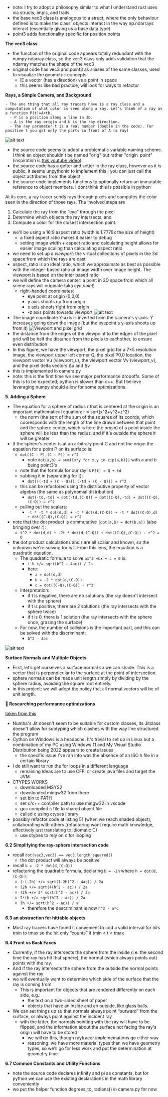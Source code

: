 - note: I try to adopt a philosophy similar to what I understand rust uses via structs, impls, and traits
- the base vec3 class is analogous to a struct, where the only behaviour defined is to make the class' objects interact in the way np.ndarrays interact (essentially giving us a base data type)
- point3 adds functionality specific for position points

**The vec3 class**
-  the function of the original code appears totally redundant with the numpy ndarray class, so the vec3 class only adds validation that the ndarray matches the shape of the vec3
-  original code has vec3 and point3 as aliases of the same classes, used to visualize the geometric concepts
   -  IE a vector (has a direction) vs a point in space
   -  this seems like bad practice, will look for ways to refactor

**Rays, a Simple Camera, and Background**
```
- The one thing that all ray tracers have is a ray class and a computation of what color is seen along a ray. Let’s think of a ray as a function P(t)=A+tb. 
  - P is a position along a line in 3D. 
  - A is the ray origin and b is the ray direction. 
  - The ray parameter t is a real number (double in the code). For positive t you get only the parts in front of A (a ray)
```

![alt text](rayfunction.png)

- the source code seems to adopt a problematic variable naming scheme. I think an object shouldn't be named "orig" but rather "origin_point" (inspiration is [this youtube video](https://www.youtube.com/watch?v=-J3wNP6u5YU&t=31s&pp=ygUQbmFtaW5nIHZhcmlhYmxlcw%3D%3D))
- the source code has a getter and setter in the ray class, however as it is public, it seems unpythonic to implement this ; you can just call the object actributes from the object
- the source code implements functions to optionally return an immutable reference to object members. I dont think this is possible in python


At its core, a ray tracer sends rays through pixels and computes the color seen in the direction of those rays. The involved steps are
1. Calculate the ray from the “eye” through the pixel
2. Determine which objects the ray intersects, and
3. Compute a color for the closest intersection point.
- we'll be using a 16:9 aspect ratio (width is 1.7778x the size of height)
  - a fixed aspect ratio makes it easier to debug
  - setting image width + aspect ratio and calculating height allows for easier image scaling than calculating aspect ratio
- we need to set up a *viewport*: the virtual collections of pixels in the 3d space from which the rays are cast
- aspect_ratio is an ideal ratio, which we approximate as best as possible with the integer-based ratio of image width over image height. The viewport is based on the inter based ratio
- we will define the camera center: a point in 3D space from which all scene rays will originate (aka *eye point*)
  - right-handed coordinates:
    - eye point at origin (0,0,0)
    - y axis shoots up from origin
    - x axis shoots right from origin
    - -z axis points towards viewport
![alt text](camera_geometry.png)
- The image coordinate Y-axis is inverted from the camera's y-axis: Y increases going down the image (but the eyepoint's y-axis shoots up from it)
![Viewport and pixel grid](viewpoint_and_p_grid.png)
- the distance from the edges of the viewpoint to the edges of the pixel grid will be half the distance from the pixels to eachother, to ensure even distribution
- In this figure, we have the viewport, the pixel grid for a 7×5 resolution image, the viewport upper left corner Q, the pixel P0,0 location, the viewport vector Vu (viewport_u), the viewport vector Vv (viewport_v), and the pixel delta vectors Δu and Δv
- this is implemented in camera.py
- note: this is the first time we see major performance dropoffs. Some of this is to be expected; python is slower than c++. But I believe leveraging numpy should allow for some optimizations.

**5. Adding a Sphere**
- The equation for a sphere of radius r that is centered at the origin is an important mathematical equation: r = sqrt(x^2+y^2+z^2)
  - the norm (the sqrt of the sum of the squares of its coords, which cooresponds with the length of the line drawn between that point and the sphere center, which is here the origin) of a point inside the sphere will be less than the radius, and if it's outside the sphere it will be greater
- if the sphere's center is at an arbitrary point C and not the origin the equation for a point P on its surface is:
  - ```dot((C - P),(C - P)) = r^2```
    - note ```dot(a,b) = sum([x*y for x,y in zip(a,b)])``` with a and b being point3's
  - note that the formula for our ray is `P(t) = Q + td`
  - subbing it in (separating for t):
    - `dot(((-td + (C - Q))),(-td + (C - Q))) = r^2`
  - this can be refactored using the distributive property of vector algebra (the same as polynomial distribution)
    - `dot(-td,-td) + dot(-td,(C-Q)) + dot((C-Q),-td) + dot((C-Q),(C-Q)) = r^2`
  - pulling out the scalars:
    -  `-t * -t * dot(d,d) + -t * dot(d,(C-Q)) + -t * dot((C-Q),d)  + dot((C-Q),(C-Q)) = r^2`
 -  note that the dot product is commutative `(dot(a,b) = dot(b,a))` (also bringing over r):
    -  `t^2 * dot(d,d) + -2t * dot(d,(C-Q)) + dot((C-Q),(C-Q)) - r^2 = 0`
 -  the dot product calculations and r are all scalar and known, so the unknown we're solving for is t. From this lens, the equation is a quadratic equation. 
    -  The quadratic formula to solve `ax^2 +bx + c = 0` is:
       -  `(-b +/= sqrt(b^2 - 4ac)) / 2a`
       -  here:
          -  `a = dot(d,d)`
          -  `b = -2 * dot(d,(C-Q))`
          -  `c = dot((C-Q),(C-Q)) - r^2`
    -  interpretation:
       -  if t is negative, there are no solutions (the ray doesn't intersect with the sphere)
       -  if t is positive, there are 2 solutions (the ray intersects with the sphere twice)
       -  if t is 0, there is 1 solution (the ray intersects with the sphere once, grazing the surface)
    -  For now, the number of collisions is the important part, and this can be solved with the discriminant:
       -  `b^2 - 4ac`

![alt text](ray_sphere_intersection.png)

**Surface Normals and Multiple Objects**
  - First, let’s get ourselves a surface normal so we can shade. This is a vector that is perpendicular to the surface at the point of intersection.
  - sphere normals can be made unit length simply by dividing by the sphere radius, avoiding the square root entirely.
  - in this project: we will adopt the policy that all normal vectors will be of unit length.

**🐇 Researching performance optimizations**

[taken from this](https://ipython-books.github.io/chapter-5-high-performance-computing/)
- Numba's Jit doesn't seem to be suitable for custom classes, its Jitclass doesn't allow for subtyping which clashes with the way I've structured the program
- Cython on Windows is a headache. It's trivial to set up in Linux but a combination of my PC using Windows 11 and My Visual Studio Distribution being 2022 appears to create issues
  - the specific issue I've ran into was the absence of an ISO.h file in a certain library
- I do still want to run the for loops in a different language
  - remaining ideas are to use CFFI or create java files and target the JVM
- CTYPES WORKS
  - downloaded MSYS2
  - downloaded mingw32 from there
  - set bin to PATH
  - set c/c++ compiler path to use mingw32 in vscode
  - gcc compiled c file to shared object file
  - called c using ctypes library
- possibly refactor code at listing 51 (when we reach shaded object), collaborating with others (refactoring wont require math knowledge, effectively just translating to idiomatic C)
  - use ctypes to rely on c for looping 

**6.2 Simplifying the ray-sphere intersection code**
- recall `dot(vec3,vec3) == vec3.length_squared()`
  - the dot product will always be positive
- recall  `b = -2 * dot(d,(C-Q))`
- refactoring the quadratic formula, declaring `b = -2h` where `h = dot(d,(C-Q))`:
  -  `(-(-2h) +/= sqrt((-2h)^2 - 4ac)) / 2a`
  -  `(2h +/= sqrt(4(h^2 - ac)) / 2a`
  -  `(2h +/= 2* sqrt(h^2 - ac)) / 2a`
  -  `2*(h +/= sqrt(h^2 - ac)) / 2a`
  -  `(h +/= sqrt(h^2 - ac)) / a`
     -  therefore the descriminant is now `h^2 - a*c`

**6.3 an abstraction for hittable objects**
- Most ray tracers have found it convenient to add a valid interval for hits tmin to tmax so the hit only “counts” if tmin < t < tmax

**6.4 Front vs Back Faces**
- Currently, if the ray intersects the sphere from the inside (i.e. the second time the ray has hit that sphere), the normal (which always points out) points with the ray.
- And if the ray intersects the sphere from the outside the normal points against the ray
- we will eventually want to determine which side of the surface that the ray is coming from. 
  - This is important for objects that are rendered differently on each side, e.g.:
    -  the text on a two-sided sheet of paper
    -  objects that have an inside and an outside, like glass balls.
-  We can set things up so that normals always point “outward” from the surface, or always point against the incident ray
   -  with the latter, the normals pointing with the ray will have to be flipped, and the information about the surface not facing the ray's origin will have to be stored
      -  we will do this, though raytracer implememations go either way
      -  reasoning: we have more material types than we have geometry types, so we'll go for less work and put the determination at geometry time

**6.7 Common Constants and Utility Functions**
- note the source code declares infinity and pi as constants, but for python we can use the existing declarations in the math library conveniently
- we put the helper function degrees_to_radians() in camera.py for now
